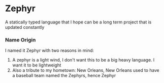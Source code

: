 # Zephyr
A statically typed language that I hope can be a long term project that is updated constantly

### Name Origin
I named it Zephyr with two reasons in mind:
1. A zephyr is a light wind, I don't want this to be a big heavy language. I want it to be lightweight
2. Also a tribute to my hometown: New Orleans, New Orleans used to have a baseball team named the Zephyrs, hence Zephyr
